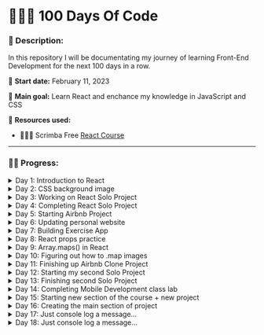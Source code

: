 # 👩🏼‍💻 100 Days Of Code

### 📝 Description:
In this repository I will be documentating my journey of learning Front-End Development for the next 100 days in a row.

📆 **Start date:** February 11, 2023

🎯 **Main goal:** Learn React and enchance my knowledge in JavaScript and CSS

🔗 **Resources used:** 

* 👩🏼‍💻 Scrimba Free [React Course](https://scrimba.com/learn/learnreact)


---



### 💪🏼 Progress:

<details>
<summary>Day 1: Introduction to React</summary>



🗓 **Date:** February 11, 2023

📝 **Personal Notes:**

Today I finally started my first React course with Scrimba! I've been listening to their podcast a lot and have been eager to try out their classes. So far, I am impressed! I love the fact that the teacher constantly enforces scrimba students to practice what they learned in almost every lesson.

The introduction is going well so far - everything seems to be understandable and not scary :)

I have a better understanding why developers use React! It is composable (you can easily breakdown a big project into mini more manageable components for easier use and navigation. It also makes coding more effective - what takes a developer several lines of code to develop a simple feature in Vanilla JavaScript, might take only one line of code in React!

🧠 **What I learned:**
- That React is composable & declarative
- Different ways to set up React in the project
- What are JSX, React Components and how to use them
- Outside of Scrimba, I learned how to set up React locally on my computer, using VS code

👩🏼‍💻 **What I built:**
- I already started to build my [first React project](https://github.com/codedbypolina/learning-react)! It is a simple landing page that enforces me to practice how to set up React, use JSX and organize components. With this project I realized that I started to forget some CSS, so I need to refresh my memory on its important basics (e.g. flexbox...)

</details>


<details>
<summary>Day 2: CSS background image</summary>

🗓 **Date:** February 12, 2023

📝 **Personal Notes:**

Today I finished building my [first React project](https://github.com/codedbypolina/learning-react)! I mostly updated styling - background image in particular. Since I never learned how to use the background image, I found this [video](https://www.youtube.com/watch?v=zHZRFwWQt2w) by Kevin Powell to understand the basics.

🧠 **What I learned:**
- To use an image in the background, I should use background-image in CSS rather than putting the image in HTML
- It's better to use padding instead of height. When you need set a section or adjust image height, it is better to use padding instead. This is especially a better approach for the responsive design
- Avoid using big images to keep the file size as low as possible. For a background image, 1200 pixels is mostly enough.
- Make sure that the text is readable on top of the background image. One of the options is to use background-blend-mode: **multiply** is for darkening the image; **lighten** is for lightening the image. Make sure to have a background-color as well to use this property!

👩🏼‍💻 **What I built:**
- I finished building my [first React project](https://github.com/codedbypolina/learning-react)! 
</details>

<details>
<summary>Day 3: Working on React Solo Project</summary>

🗓 **Date:** February 13, 2023

📝 **Personal Notes:**

Today I started working on a Solo Project - a project where I was only given design without any directions or guides on how to complete it. The task was to code digital business card using React and CSS. This project, once again, enforced me to practice React basics: setting up React locally on my computer, using JSX syntax and organizing React components properly within the files. However, it also helped me to refresh my memories on CSS!

🧠 **What I learned:**
- Center elements with CSS. This [article](https://www.freecodecamp.org/news/how-to-center-anything-with-css-align-a-div-text-and-more/) was particularly useful!
- How to use border-radius for images and other elements

👩🏼‍💻 **What I built:**
- I started building my [React Solo Project](https://github.com/codedbypolina/digital-business-card)! 
</details>

<details>
<summary>Day 4: Completing React Solo Project</summary>

🗓 **Date:** February 14, 2023

📝 **Personal Notes:**

Today I didn't make a lot of progress - I only had time to finish React Solo Project. However, with that, I am moving to the next part of Scrimba React Course! Super excited for that😁

🧠 **What I learned:**
- Not much, to be honest. Today was a short and straightforward coding day!

👩🏼‍💻 **What I built:**
- I finished my [React Solo Project](https://github.com/codedbypolina/digital-business-card)! 
</details>

<details>
<summary>Day 5: Starting Airbnb Project</summary>

🗓 **Date:** February 15, 2023

📝 **Personal Notes:**

I started the second part of Scrimba React Course! In this section, I will be learning about props and creating components from an array. Today I created a new [React project](https://github.com/codedbypolina/airbnb-experience-react) and mostly worked with CSS and basic React that I learned so far.

🧠 **What I learned:**
- I reminded myself how to use box-shadow😅
- How to use width's max/min/fit-content keywords to make the image more responsive!

👩🏼‍💻 **What I built:**
- I started [Airbnb Clone React Project](https://github.com/codedbypolina/airbnb-experience-react)! 
</details>

<details>
<summary>Day 6: Updating personal website</summary>

🗓 **Date:** February 16, 2023

📝 **Personal Notes:**

Today I postponed coding till the very last hour of the day, and...suprise-suprise! I felt too exhausted to learn anything. Instead, I updated my portfolio website, adding the Coming Soon section.

Reminder for myself: Try to code at the beginning of the day, since at the end of the day you could get too exshausted to learn or code anything!

🧠 **What I learned:**
- Nothing since I just updated my website. Small progress is still a progress!

👩🏼‍💻 **What I built:**
- I updated my [personal portfolio](https://www.codedbypolina.com/)
</details>

<details>
<summary>Day 7: Building Exercise App</summary>

🗓 **Date:** February 17, 2023

📝 **Personal Notes:**

Today I did a lot of progress! I learned about React props, useState hook, and how to create separate React pages using Router.

I also built a simple exercise app for my Mobile Development class in the university. This app gives the user a list of exercises to pick from, however all these exercises are of two types - ones that require timer (ex: biking) and others that require repetitions input (push ups). Once the user clicks on one of the exercises, he/she is taking to another page where the user can either track time or reps. In both pages, user is allowed to reset the input or return to home page. 

I enjoyed building this app, since I am finally starting to see the power of React! I'm also gradually understanding that React isn't as terrifying as I thought at first!

🧠 **What I learned:**
- React props - why they are important and how to use them!
- useState hook. I haven't dived deeper into hooks in general and why they are useful, however, I learned why useState hook is particulary important and implemented this knowledge for the app!
- How to create separate pages in React, using Router. Suprisingly implementing this knowledge in the exercise app, was the most challenging thing to do overall! I faced with page loading issues while figuring it out, but at the end I made it work🥳

👩🏼‍💻 **What I built:**
- I built an exercise app! I hope to link it later, once I confirm with the professor that it's okay to make my work public!
</details>

<details>
<summary>Day 8: React props practice</summary>

🗓 **Date:** February 18, 2023

📝 **Personal Notes:**

Today I didn't feel like doing a lot, so I watched several Scrimba videos where I practiced how to use props. Next Scrimba lesson goes through .map method - something I've been struggling in the past to fully comprehend, so I will be needing to take some time to overview this concept as well as learn how to map through components. And, to be honest, I just don't have energy to do so today, so I am postponing it for tomorrow.

From my past 2 attempts to do 100 days of code in a row, I understand that it's important to not burn myself out so I am choosing to not force myself to learn this concept today! 

🧠 **What I learned:**
- Mostly practiced how React props work thanks to Scrimba (truly enjoying this platform!)

👩🏼‍💻 **What I built:**
- I updated my [Airbnb Clone Project](https://github.com/codedbypolina/airbnb-experience-react) by incorporating props into the project
</details>


<details>
<summary>Day 9: Array.maps() in React</summary>

🗓 **Date:** February 19, 2023

📝 **Personal Notes:**

Today I took time to better understand array.map() method and succesfully implemented this knowledge in Airbnb Clone project! However, I am struggling to map images in the project. I hope to figure it out tomorrow!

🧠 **What I learned:**
- Array.map() method
- How to implement .map() in React

👩🏼‍💻 **What I built:**
- I updated my [Airbnb Clone Project](https://github.com/codedbypolina/airbnb-experience-react) by incorporating .map method
</details>

<details>
<summary>Day 10: Figuring out how to .map images</summary>

🗓 **Date:** February 20, 2023

📝 **Personal Notes:**

Today I've been trying to figure out how to map through images. After trying out different ways I found on the internet, the only option that worked for me so far was to use the images that are hosted externally, not internally on my local computer. During my little research, I learned that in general hosting images externally is a better and a more common practice rather than keeping them locally.

I didn't host the images myself for this project. I found these images online. I understand that this is not the best practice since the image could be removed, thus the website will have a broken image. For this project, however, I didn't find it valuable to do the extra steps, since my current focus is to learn React.

🧠 **What I learned:**
- How to map through an array of images
- Hosting images externally is a much common practice in real life, than host images locally on the computer

👩🏼‍💻 **What I built:**
- I updated my [Airbnb Clone Project](https://github.com/codedbypolina/airbnb-experience-react)
</details>

<details>
<summary>Day 11: Finishing up Airbnb Clone Project</summary>

🗓 **Date:** February 21, 2023

📝 **Personal Notes:**

Today completed Airbnb Project and finished the 2nd section of Scrimba React Course! I learned and practiced conditional rendering, how to pass object as props. Super excited to start my upcoming solo project - Travel Journal!

🧠 **What I learned:**
- Conditional rendering
- Learned about CSS overflow-x - a super cool property that makes a scrolling trick super easy!
- How to pass object as props, thus making a component simpler and code more efficient
- Spread Operator


👩🏼‍💻 **What I built:**
- I completed my [Airbnb Clone Project](https://github.com/codedbypolina/airbnb-experience-react)
</details>

<details>
<summary>Day 12: Starting my second Solo Project</summary>

🗓 **Date:** February 22, 2023

📝 **Personal Notes:**

Today I started my second solo project - [Travel Journal](https://github.com/codedbypolina/travel-journal). The goal of this project is to reinforce my knowledge of props and map method. Today I only hard coded navbar and the card. While working on the styling of the card, I realized that I am lacking foundational knowledge of Grid and Flexbox. Since I learned them awhile ago and haven't practiced them regularly, I am struggling to position items withing the container in a desired way. Therefore, I will most likely take Scrimba class on [Flexbox](https://scrimba.com/learn/flexbox) and [CSS Grid](https://scrimba.com/learn/cssgrid) once I complete this React Course.

🧠 **What I learned:**
- I am lacking fundamental knowledge of CSS grid and flexbox. I am planning to take courses on those two once I am done with React!


👩🏼‍💻 **What I built:**
- I started my second solo project - [Travel Journal](https://github.com/codedbypolina/travel-journal)
</details>

<details>
<summary>Day 13: Finishing second Solo Project</summary>

🗓 **Date:** February 23, 2023

📝 **Personal Notes:**

Today I completed my [Travel Journal project](https://github.com/codedbypolina/travel-journal)! I used React props and .map() to iterate over an array of data. I had lots of fun on this project! I can also officially say that while working on it, I am starting to see the real potential of React

👩🏼‍💻 **What I built:**
- I completed [Travel Journal project](https://github.com/codedbypolina/travel-journal)
</details>

<details>
<summary>Day 14: Completing Mobile Development class lab</summary>

🗓 **Date:** February 24, 2023

📝 **Personal Notes:**

Today I was working on Mobile Development's lab. I had to develop a new feature in the Exercise App. I was overconfident in my React skills and tried to create a complicated one. To be honest, the experience was very frustrating and I wasn't able to code what I had in mind. But at least I tried

👩🏼‍💻 **What I built:**
- I tried to create a new feature for the exercise app
</details>

<details>
<summary>Day 15: Starting new section of the course + new project</summary>

🗓 **Date:** February 25, 2023

📝 **Personal Notes:**

Started the third section of the Scrimba React course🥳 With that, I started working on the next project - a Meme generator. This seems to be a fun project to be working on, so I am excited.

According to the instructor of the course, this section is going to be the most important section with a lot of information. Even by looking at the lenght of each section, this section is twice longer (5 hours long) than the previous two (2 / 2:30 hours long)!

Today I was taking it easy and only created the header for the website!

👩🏼‍💻 **What I built:**
- I started [Meme Generator Project](https://github.com/codedbypolina/meme-generator) and built the header of the website.
</details>

<details>
<summary>Day 16: Creating the main section of project</summary>

🗓 **Date:** February 26, 2023

📝 **Personal Notes:**

Another short but sweet day of coding - I just added the main section of the website. Once again, I had to refresh my memory on flexbox😅 
According to the instructor of the course, this section is going to be the most important section with a lot of information. Even by looking at the lenght of each section, this section is twice longer (5 hours long) than the previous two (2 / 2:30 hours long)!

👩🏼‍💻 **What I built:**
- I built main section of the [Meme Generator Project](https://github.com/codedbypolina/meme-generator)
</details>

<details>
<summary>Day 17: Just console log a message...</summary>

🗓 **Date:** February 27, 2023

📝 **Personal Notes:**

Yep, today was...a disappointing day for coding. Since I postponed time to code to the end of the day, I didn't have any energy or desire to learn or code something new. So all I did was console log a message to my website😅 It's all about tiny steps, I guess...
</details>

<details>
<summary>Day 18: Just console log a message...</summary>

🗓 **Date:** February 28, 2023

📝 **Personal Notes:**

Today I've made a lot more progress💪

- I practiced React Event Listeners (such as onClick and onMouseEnter)
- Practiced again how to map through an array in React
- Practiced some Vanilla JavaScript
- Learned about differences between props and state
  
I didn't build anything new since I was mostly practicing on Scrimba platform. Have to say, I am enjoying Scrimba a lot - the hands-on learning experience they are providing is incredible. Additionally, the instructor of the course, Bob Ziroll, has helped me understand props and state much better than other resources I used to learn them (including my Mobile Development class🥲). So happy to discover them!
  
</details>
